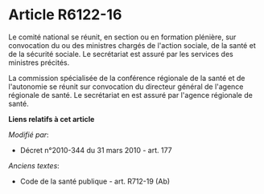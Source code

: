 # Article R6122-16

Le comité national se réunit, en section ou en formation plénière, sur convocation du ou des ministres chargés de l'action
sociale, de la santé et de la sécurité sociale. Le secrétariat est assuré par les services des ministres précités.

La commission spécialisée de la conférence régionale de la santé et de l'autonomie se réunit sur convocation du directeur
général de l'agence régionale de santé. Le secrétariat en est assuré par l'agence régionale de santé.

**Liens relatifs à cet article**

_Modifié par_:

  - Décret n°2010-344 du 31 mars 2010 - art. 177

_Anciens textes_:

  - Code de la santé publique - art. R712-19 (Ab)
